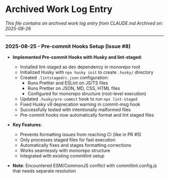 # Archived Work Log Entry

*This file contains an archived work log entry from CLAUDE.md*
*Archived on: 2025-08-26*

---

### 2025-08-25 - Pre-commit Hooks Setup (Issue #8)

- **Implemented Pre-commit Hooks with Husky and lint-staged**:

  - Installed lint-staged as dev dependency in monorepo root
  - Initialized Husky with `npx husky init` to create `.husky/` directory
  - Created `.lintstagedrc.json` configuration:
    - Runs Prettier and ESLint on JS/TS files
    - Runs Prettier on JSON, MD, CSS, HTML files
    - Configured for monorepo structure (root-level execution)
  - Updated `.husky/pre-commit` hook to run `npx lint-staged`
  - Fixed Husky v9 deprecation warning in commit-msg hook
  - Successfully tested with intentionally malformed files
  - Pre-commit hooks now automatically format and lint staged files

- **Key Features**:

  - Prevents formatting issues from reaching CI (like in PR #5)
  - Only processes staged files for fast execution
  - Automatically fixes and stages formatting corrections
  - Works seamlessly with monorepo structure
  - Integrated with existing commitlint setup

- **Note**: Encountered ESM/CommonJS conflict with commitlint.config.js that needs separate resolution
